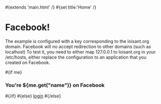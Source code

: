 \#{extends 'main.html' /} \#{set title:'Home' /}

# Facebook!

The example is configured with a key corresponding to the loisant.org domain. Facebook will no accept redirection to other domains (such as localhost) To test it, you need to either map 127.0.0.1 to loisant.org in your /etc/hosts, either replace the configuration to an application that you created on Facebook.

\#{if me}

### You're ${me.get("name")} on Facebook

\#{/if} \#{else} [login](<@%7Bauth()%7D>) \#{/else}
